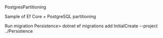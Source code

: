 PostgresPartitioning

Sample of Ef Core + PostgreSQL partitioning

Run migration 
Persistence> dotnet ef migrations add InitialCreate --project ../Persistence